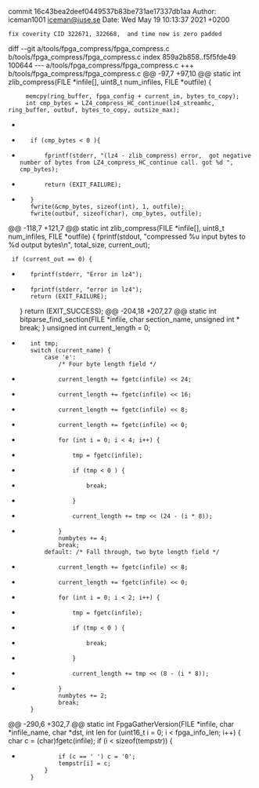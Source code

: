 commit 16c43bea2deef0449537b83be731ae17337db1aa
Author: iceman1001 <iceman@iuse.se>
Date:   Wed May 19 10:13:37 2021 +0200

    fix coverity CID 322671, 322668,  and time now is zero padded

diff --git a/tools/fpga_compress/fpga_compress.c b/tools/fpga_compress/fpga_compress.c
index 859a2b858..f5f5fde49 100644
--- a/tools/fpga_compress/fpga_compress.c
+++ b/tools/fpga_compress/fpga_compress.c
@@ -97,7 +97,10 @@ static int zlib_compress(FILE *infile[], uint8_t num_infiles, FILE *outfile) {
 
         memcpy(ring_buffer, fpga_config + current_in, bytes_to_copy);
         int cmp_bytes = LZ4_compress_HC_continue(lz4_streamhc, ring_buffer, outbuf, bytes_to_copy, outsize_max);
-
+        if (cmp_bytes < 0 ){
+            fprintf(stderr, "(lz4 - zlib_compress) error,  got negative number of bytes from LZ4_compress_HC_continue call. got %d ", cmp_bytes);
+            return (EXIT_FAILURE);
+        }
         fwrite(&cmp_bytes, sizeof(int), 1, outfile);
         fwrite(outbuf, sizeof(char), cmp_bytes, outfile);
 
@@ -118,7 +121,7 @@ static int zlib_compress(FILE *infile[], uint8_t num_infiles, FILE *outfile) {
     fprintf(stdout, "compressed %u input bytes to %d output bytes\n", total_size, current_out);
 
     if (current_out == 0) {
-        fprintf(stderr, "Error in lz4");
+        fprintf(stderr, "error in lz4");
         return (EXIT_FAILURE);
     }
     return (EXIT_SUCCESS);
@@ -204,18 +207,27 @@ static int bitparse_find_section(FILE *infile, char section_name, unsigned int *
             break;
         }
         unsigned int current_length = 0;
+        int tmp;
         switch (current_name) {
             case 'e':
                 /* Four byte length field */
-                current_length += fgetc(infile) << 24;
-                current_length += fgetc(infile) << 16;
-                current_length += fgetc(infile) << 8;
-                current_length += fgetc(infile) << 0;
+                for (int i = 0; i < 4; i++) {
+                    tmp = fgetc(infile);
+                    if (tmp < 0 ) {
+                        break;
+                    }
+                    current_length += tmp << (24 - (i * 8));
+                }
                 numbytes += 4;
                 break;
             default: /* Fall through, two byte length field */
-                current_length += fgetc(infile) << 8;
-                current_length += fgetc(infile) << 0;
+                for (int i = 0; i < 2; i++) {
+                    tmp = fgetc(infile);
+                    if (tmp < 0 ) {
+                        break;
+                    }
+                    current_length += tmp << (8 - (i * 8));
+                }
                 numbytes += 2;
                 break;
         }
@@ -290,6 +302,7 @@ static int FpgaGatherVersion(FILE *infile, char *infile_name, char *dst, int len
         for (uint16_t i = 0; i < fpga_info_len; i++) {
             char c = (char)fgetc(infile);
             if (i < sizeof(tempstr)) {
+                if (c == ' ') c = '0';
                 tempstr[i] = c;
             }
         }
